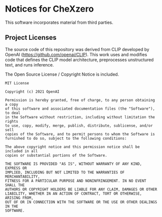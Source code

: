 # Notices for CheXzero
This software incorporates material from third parties. 

## Project Licenses
The source code of this repository was derived from CLIP developed by OpenAI (https://github.com/openai/CLIP). This work uses and modifies code that defines the CLIP model architecture, preprocesses unstructured text, and runs inference. 

The Open Source License / Copyright Notice is included.
```
MIT License

Copyright (c) 2021 OpenAI

Permission is hereby granted, free of charge, to any person obtaining a copy
of this software and associated documentation files (the "Software"), to deal
in the Software without restriction, including without limitation the rights
to use, copy, modify, merge, publish, distribute, sublicense, and/or sell
copies of the Software, and to permit persons to whom the Software is
furnished to do so, subject to the following conditions:

The above copyright notice and this permission notice shall be included in all
copies or substantial portions of the Software.

THE SOFTWARE IS PROVIDED "AS IS", WITHOUT WARRANTY OF ANY KIND, EXPRESS OR
IMPLIED, INCLUDING BUT NOT LIMITED TO THE WARRANTIES OF MERCHANTABILITY,
FITNESS FOR A PARTICULAR PURPOSE AND NONINFRINGEMENT. IN NO EVENT SHALL THE
AUTHORS OR COPYRIGHT HOLDERS BE LIABLE FOR ANY CLAIM, DAMAGES OR OTHER
LIABILITY, WHETHER IN AN ACTION OF CONTRACT, TORT OR OTHERWISE, ARISING FROM,
OUT OF OR IN CONNECTION WITH THE SOFTWARE OR THE USE OR OTHER DEALINGS IN THE
SOFTWARE.
```
